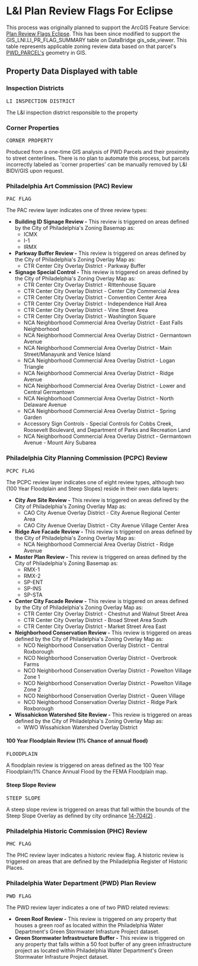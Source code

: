 # L&I Plan Review Flags For Eclipse
This process was originally planned to support the ArcGIS Feature Service: [Plan Review Flags Eclipse](http://phl.maps.arcgis.com/home/item.html?id=7a474e2bb78b4f258751e22161e4cc75).  This has been since modified to support the GIS_LNI.LI_PR_FLAG_SUMMARY table on DataBridge gis_sde_viewer.  This table represents applicable zoning review data based on that parcel's [PWD_PARCEL's](http://metadata.phila.gov/#home/datasetdetails/5543864620583086178c4e7a/representationdetails/55438a829b989a05172d0cfa/) geometry in GIS.  

## Property Data Displayed with table
### Inspection Districts
<pre>LI_INSPECTION_DISTRICT</pre>
The L&I inspection district responsible to the property

### Corner Properties
<pre>CORNER_PROPERTY</pre>
Produced from a one-time GIS analysis of PWD Parcels and their proximity to street centerlines.  There is no plan to automate this process, but parcels incorrectly labeled as 'corner properties' can be manually removed by L&I BIDV/GIS upon request.

### Philadelphia Art Commission (PAC) Review
<pre>PAC_FLAG</pre>
The PAC review layer indicates one of three review types:
* **Building ID Signage Review -** This review is triggered on areas defined by the City of Philadelphia's Zoning Basemap as:<br>
  * ICMX
  * I-1
  * IRMX
* **Parkway Buffer Review -** This review is triggered on areas defined by the City of Philadelphia's Zoning Overlay Map as:<br>
  * CTR Center City Overlay District - Parkway Buffer
* **Signage Special Control -** This review is triggered on areas defined by the City of Philadelphia's Zoning Overlay Map as:<br>
  * CTR Center City Overlay District - Rittenhouse Square
  * CTR Center City Overlay District - Center City Commercial Area
  * CTR Center City Overlay District - Convention Center Area
  * CTR Center City Overlay District - Independence Hall Area
  * CTR Center City Overlay District - Vine Street Area
  * CTR Center City Overlay District - Washington Square
  * NCA Neighborhood Commercial Area Overlay District - East Falls Neighborhood
  * NCA Neighborhood Commercial Area Overlay District - Germantown Avenue
  * NCA Neighborhood Commercial Area Overlay District - Main Street/Manayunk and Venice Island
  * NCA Neighborhood Commercial Area Overlay District - Logan Triangle
  * NCA Neighborhood Commercial Area Overlay District - Ridge Avenue
  * NCA Neighborhood Commercial Area Overlay District - Lower and Central Germantown
  * NCA Neighborhood Commercial Area Overlay District - North Delaware Avenue
  * NCA Neighborhood Commercial Area Overlay District - Spring Garden
  * Accessory Sign Controls - Special Controls for Cobbs Creek, Roosevelt Boulevard, and Department of Parks and Recreation Land
  * NCA Neighborhood Commercial Area Overlay District - Germantown Avenue - Mount Airy Subarea
  
  

### Philadelphia City Planning Commission (PCPC) Review
<pre>PCPC_FLAG</pre>
The PCPC review layer indicates one of eight review types, although two (100 Year Floodplain and Steep Slopes) reside in their own data layers:
* **City Ave Site Review -** This review is triggered on areas defined by the City of Philadelphia's Zoning Overlay Map as:
  * CAO City Avenue Overlay District - City Avenue Regional Center Area
  * CAO City Avenue Overlay District - City Avenue Village Center Area
* **Ridge Ave Facade Review -** This review is triggered on areas defined by the City of Philadelphia's Zoning Overlay Map as:
  * NCA Neighborhood Commercial Area Overlay District - Ridge Avenue
* **Master Plan Review -** This review is triggered on areas defined by the City of Philadelphia's Zoning Basemap as:
  * RMX-1
  * RMX-2
  * SP-ENT
  * SP-INS
  * SP-STA
* **Center City Facade Review -** This review is triggered on areas defined by the City of Philadelphia's Zoning Overlay Map as:
  * CTR Center City Overlay District - Chestnut and Walnut Street Area
  * CTR Center City Overlay District - Broad Street Area South
  * CTR Center City Overlay District - Market Street Area East
* **Neighborhood Conservation Review -** This review is triggered on areas defined by the City of Philadelphia's Zoning Overlay Map as:
  * NCO Neighborhood Conservation Overlay District - Central Roxborough
  * NCO Neighborhood Conservation Overlay District - Overbrook Farms
  * NCO Neighborhood Conservation Overlay District - Powelton Village Zone 1
  * NCO Neighborhood Conservation Overlay District - Powelton Village Zone 2
  * NCO Neighborhood Conservation Overlay District - Queen Village
  * NCO Neighborhood Conservation Overlay District - Ridge Park Roxborough
* **Wissahickon Watershed Site Review -** This review is triggered on areas defined by the City of Philadelphia's Zoning Overlay Map as:
  * WWO Wissahickon Watershed Overlay District

#### 100 Year Floodplain Review (1% Chance of annual flood)
<pre>FLOODPLAIN</pre>
A floodplain review is triggered on areas defined as the 100 Year Floodplain/1% Chance Annual Flood by the FEMA Floodplain map.

#### Steep Slope Review
<pre>STEEP_SLOPE</pre>
A steep slope review is triggered on areas that fall within the bounds of the Steep Slope Overlay as defined by city ordinance [14-704(2)](http://library.amlegal.com/nxt/gateway.dll/Pennsylvania/philadelphia_pa/title14zoningandplanning/chapter14-700developmentstandards?f=templates$fn=default.htm$3.0$vid=amlegal:philadelphia_pa$anc=JD_14-704(2)) .

### Philadelphia Historic Commission (PHC) Review
<pre>PHC_FLAG</pre>
The PHC review layer indicates a historic review flag.  A historic review is triggered on areas that are defined by the Philadelphia Register of Historic Places.

### Philadelphia Water Department (PWD) Plan Review
<pre>PWD_FLAG</pre>
The PWD review layer indicates a one of two PWD related reviews:
* **Green Roof Review -** This review is triggered on any property that houses a green roof as located within the Philadelphia Water Department's Green Stormwater Infrasture Project dataset.
* **Green Stormwater Infrastructure Buffer -** This review is triggered on any property that falls within a 50 foot buffer of any green infrastructure project as located within Philadelphia Water Department's Green Stormwater Infrasture Project dataset.

